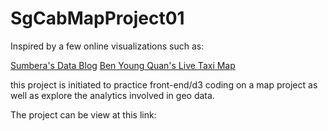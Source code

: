 # SgCabMapProject01
Inspired by a few online visualizations such as:

[Sumbera's Data Blog](https://blog.sumbera.com/2014/06/08/leaflet-webgl-many-points-rendering/)
[Ben Young Quan's Live Taxi Map](https://yongquanben.github.io/sg_taxi_availability/)

this project is initiated to practice front-end/d3 coding on a map project 
as well as explore the analytics involved in geo data.

The project can be view at this link:

